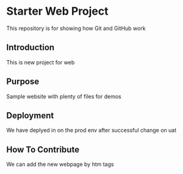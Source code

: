 # Starter Web Project

This repository is for showing how Git and GitHub work

## Introduction

This is new project for web

## Purpose

Sample website with plenty of files for demos

## Deployment

We have deplyed in on the prod env after successful change on uat

## How To Contribute

We can add the new webpage by htm tags

